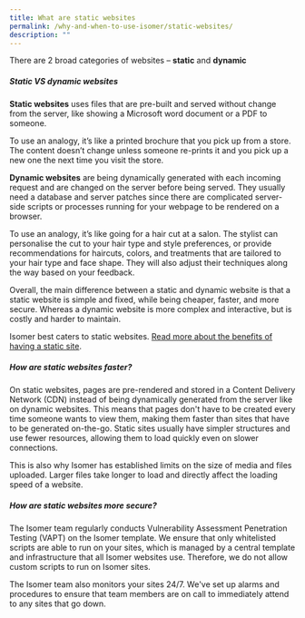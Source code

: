 ```yaml
---
title: What are static websites
permalink: /why-and-when-to-use-isomer/static-websites/
description: ""
---
```

There are 2 broad categories of websites – **static** and **dynamic**

##### Static VS dynamic websites

**Static websites** uses files that are pre-built and served without change from the server, like showing a Microsoft word document or a PDF to someone.

To use an analogy, it’s like a printed brochure that you pick up from a store. The content doesn’t change unless someone re-prints it and you pick up a new one the next time you visit the store.

**Dynamic websites** are being dynamically generated with each incoming request and are changed on the server before being served. They usually need a database and server patches since there are complicated server-side scripts or processes running for your webpage to be rendered on a browser.

To use an analogy, it’s like going for a hair cut at a salon. The stylist can personalise the cut to your hair type and style preferences, or provide recommendations for haircuts, colors, and treatments that are tailored to your hair type and face shape. They will also adjust their techniques along the way based on your feedback.

Overall, the main difference between a static and dynamic website is that a static website is simple and fixed, while being cheaper, faster, and more secure. Whereas a dynamic website is more complex and interactive, but is costly and harder to maintain.

Isomer best caters to static websites. [Read more about the benefits of having a static site](https://scotch.io/bar-talk/5-reasons-static-sites-rock).

##### How are static websites faster?

On static websites, pages are pre-rendered and stored in a Content Delivery Network (CDN) instead of being dynamically generated from the server like on dynamic websites. This means that pages don't have to be created every time someone wants to view them, making them faster than sites that have to be generated on-the-go. Static sites usually have simpler structures and use fewer resources, allowing them to load quickly even on slower connections.

This is also why Isomer has established limits on the size of media and files uploaded. Larger files take longer to load and directly affect the loading speed of a website.

##### How are static websites more secure?

The Isomer team regularly conducts Vulnerability Assessment Penetration Testing (VAPT) on the Isomer template. We ensure that only whitelisted scripts are able to run on your sites, which is managed by a central template and infrastructure that all Isomer websites use. Therefore, we do not allow custom scripts to run on Isomer sites.

The Isomer team also monitors your sites 24/7. We've set up alarms and procedures to ensure that team members are on call to immediately attend to any sites that go down.